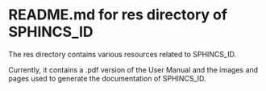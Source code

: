 # README.md for res directory of SPHINCS_ID

The res directory contains various resources related to SPHINCS_ID.

Currently, it contains a .pdf version of the User Manual and the images and pages used to generate the documentation of SPHINCS_ID.
